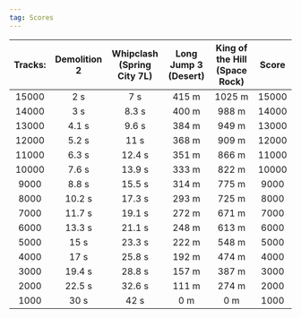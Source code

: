 ```yaml
---
tag: Scores
---
```

Tracks: | Demolition 2 | Whipclash (Spring City 7L) | Long Jump 3 (Desert) |  King of the Hill (Space Rock) | Score  
:--: | :--: | :--: | :--: | :--:  | :--:   
15000 | 2 s | 7 s | 415 m | 1025 m | 15000  
14000 | 3 s | 8.3 s | 400 m | 988 m | 14000  
13000 | 4.1 s | 9.6 s | 384 m | 949 m | 13000  
12000 | 5.2 s | 11 s | 368 m | 909 m | 12000  
11000 | 6.3 s | 12.4 s | 351 m | 866 m | 11000  
10000 | 7.6 s | 13.9 s | 333 m | 822 m | 10000  
9000 | 8.8 s | 15.5 s | 314 m | 775 m | 9000  
8000 | 10.2 s | 17.3 s | 293 m | 725 m | 8000  
7000 | 11.7 s | 19.1 s | 272 m | 671 m | 7000  
6000 | 13.3 s | 21.1 s | 248 m | 613 m | 6000  
5000 | 15 s | 23.3 s | 222 m | 548 m | 5000  
4000 | 17 s | 25.8 s | 192 m | 474 m | 4000  
3000 | 19.4 s | 28.8 s | 157 m | 387 m | 3000  
2000 | 22.5 s | 32.6 s | 111 m | 274 m | 2000  
1000 | 30 s | 42 s | 0 m | 0 m | 1000  
